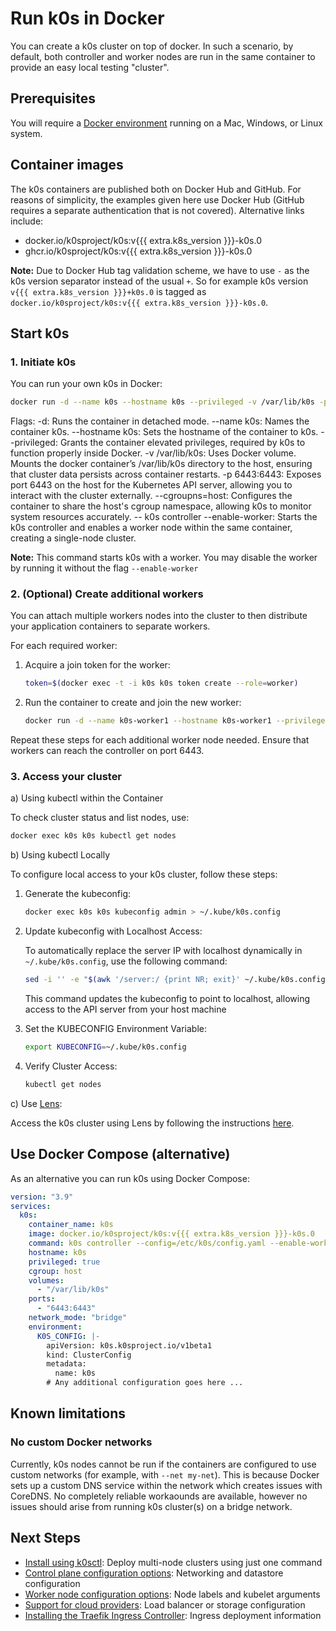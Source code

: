 # Run k0s in Docker

You can create a k0s cluster on top of docker. In such a scenario, by default, both controller and worker nodes are run in the same container to provide an easy local testing "cluster".

## Prerequisites

You will require a [Docker environment](https://docs.docker.com/get-docker/) running on a Mac, Windows, or Linux system.

## Container images

The k0s containers are published both on Docker Hub and GitHub. For reasons of simplicity, the examples given here use Docker Hub (GitHub requires a separate authentication that is not covered). Alternative links include:

- docker.io/k0sproject/k0s:v{{{ extra.k8s_version }}}-k0s.0
- ghcr.io/k0sproject/k0s:v{{{ extra.k8s_version }}}-k0s.0

**Note:** Due to Docker Hub tag validation scheme, we have to use `-` as the k0s version separator instead of the usual `+`. So for example k0s version `v{{{ extra.k8s_version }}}+k0s.0` is tagged as `docker.io/k0sproject/k0s:v{{{ extra.k8s_version }}}-k0s.0`.

## Start k0s

### 1. Initiate k0s

You can run your own k0s in Docker:

```sh
docker run -d --name k0s --hostname k0s --privileged -v /var/lib/k0s -p 6443:6443 --cgroupns=host docker.io/k0sproject/k0s:v{{{ extra.k8s_version }}}-k0s.0 -- k0s controller --enable-worker
```

Flags:
-d: Runs the container in detached mode.
--name k0s: Names the container k0s.
--hostname k0s: Sets the hostname of the container to k0s.
--privileged: Grants the container elevated privileges, required by k0s to function properly inside Docker.
-v /var/lib/k0s: Uses Docker volume. Mounts the docker container’s /var/lib/k0s directory to the host, ensuring that cluster data persists across container restarts.
-p 6443:6443: Exposes port 6443 on the host for the Kubernetes API server, allowing you to interact with the cluster externally.
--cgroupns=host: Configures the container to share the host's cgroup namespace, allowing k0s to monitor system resources accurately.
-- k0s controller --enable-worker: Starts the k0s controller and enables a worker node within the same container, creating a single-node cluster.

**Note:** This command starts k0s with a worker. You may disable the worker by running it without the flag `--enable-worker`

### 2. (Optional) Create additional workers

You can attach multiple workers nodes into the cluster to then distribute your application containers to separate workers.

For each required worker:

1. Acquire a join token for the worker:

    ```sh
    token=$(docker exec -t -i k0s k0s token create --role=worker)
    ```

2. Run the container to create and join the new worker:

    ```sh
    docker run -d --name k0s-worker1 --hostname k0s-worker1 --privileged -v /var/lib/k0s --cgroupns=host  docker.io/k0sproject/k0s:v{{{ extra.k8s_version }}}-k0s.0 k0s worker $token
    ```

Repeat these steps for each additional worker node needed. Ensure that workers can reach the controller on port 6443.

### 3. Access your cluster

a) Using kubectl within the Container

To check cluster status and list nodes, use:

```sh
docker exec k0s k0s kubectl get nodes
```

b) Using kubectl Locally

To configure local access to your k0s cluster, follow these steps:

1. Generate the kubeconfig:

    ```sh
    docker exec k0s k0s kubeconfig admin > ~/.kube/k0s.config
    ```

2. Update kubeconfig with Localhost Access:

    To automatically replace the server IP with localhost dynamically in `~/.kube/k0s.config`, use the following command:

    ```sh
    sed -i '' -e "$(awk '/server:/ {print NR; exit}' ~/.kube/k0s.config)s|https://.*:6443|https://localhost:6443|" ~/.kube/k0s.config
    ```

    This command updates the kubeconfig to point to localhost, allowing access to the API server from your host machine

3. Set the KUBECONFIG Environment Variable:

    ```sh
    export KUBECONFIG=~/.kube/k0s.config
    ```

4. Verify Cluster Access:

    ```sh
    kubectl get nodes
    ```

c) Use [Lens](https://github.com/lensapp/lens/):

Access the k0s cluster using Lens by following the instructions [here](https://docs.k8slens.dev/getting-started/add-cluster/).

## Use Docker Compose (alternative)

As an alternative you can run k0s using Docker Compose:

```yaml
version: "3.9"
services:
  k0s:
    container_name: k0s
    image: docker.io/k0sproject/k0s:v{{{ extra.k8s_version }}}-k0s.0
    command: k0s controller --config=/etc/k0s/config.yaml --enable-worker
    hostname: k0s
    privileged: true
    cgroup: host
    volumes:
      - "/var/lib/k0s"
    ports:
      - "6443:6443"
    network_mode: "bridge"
    environment:
      K0S_CONFIG: |-
        apiVersion: k0s.k0sproject.io/v1beta1
        kind: ClusterConfig
        metadata:
          name: k0s
        # Any additional configuration goes here ...
```

## Known limitations

### No custom Docker networks

Currently, k0s nodes cannot be run if the containers are configured to use custom networks (for example, with `--net my-net`). This is because Docker sets up a custom DNS service within the network which creates issues with CoreDNS. No completely reliable workaounds are available, however no issues should arise from running k0s cluster(s) on a bridge network.

## Next Steps

- [Install using k0sctl](k0sctl-install.md): Deploy multi-node clusters using just one command
- [Control plane configuration options](configuration.md): Networking and datastore configuration
- [Worker node configuration options](worker-node-config.md): Node labels and kubelet arguments
- [Support for cloud providers](cloud-providers.md): Load balancer or storage configuration
- [Installing the Traefik Ingress Controller](examples/traefik-ingress.md): Ingress deployment information
